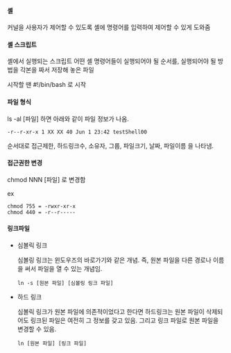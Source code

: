 #### 셸

커널을 사용자가 제어할 수 있도록 셸에 명령어를 입력하여 제어할 수 있게 도와줌

#### 셸 스크립트

셸에서 실행되는 스크립트 어떤 셸 명령어들이 실행되어야 될 순서를, 실행되어야 될 방법을 각본을 짜서 저장해 놓은 파일

시작할 땐 #!/bin/bash 로 시작

#### 파일 형식

ls -al [파일] 하면 아래와 같이 파일 정보가 나옴.
```
-r--r-xr-x 1 XX XX 40 Jun 1 23:42 testShell00
```
순서대로 접근제한, 하드링크수, 소유자, 그룹, 파일크기, 날짜, 파일이름 을 나타냄.

#### 접근권한 변경

chmod NNN [파일] 로 변경함

ex
```
chmod 755 = -rwxr-xr-x
chmod 440 = -r--r-----
```

#### 링크파일

* 심볼릭 링크
  
  심볼링 링크는 윈도우즈의 바로가기와 같은 개념.
  즉, 원본 파일을 다른 경로나 이름을 써서 파일을 열 수 있는 개념임.

  ```
  ln -s [원본 파일] [심볼링 링크 파일]
  ```
  
* 하드 링크

  심볼릭 링크가 원본 파일에 의존적이었다고 한다면 하드링크는 원본 파일이 삭제되어도 링크된 파일은 여전히 그 정보를 갖고 있음.
  그리고 링크 파일로 원본 파일을 변경할 수 있음.

  ```
  ln [원본 파일] [링크 파일]
  ```
